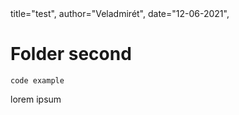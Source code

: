 <meta>
title="test",
author="Veladmirét",
date="12-06-2021",
<meta>

# Folder second

`code example`

lorem ipsum
